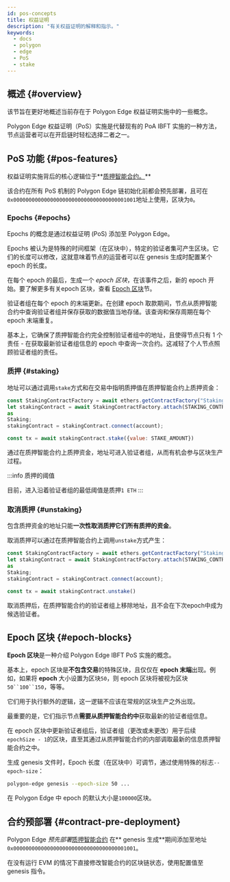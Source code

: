 ```yaml
---
id: pos-concepts
title: 权益证明
description: "有关权益证明的解释和指示。"
keywords:
  - docs
  - polygon
  - edge
  - PoS
  - stake
---
```


## 概述 {#overview}

该节旨在更好地概述当前存在于 Polygon Edge 权益证明实施中的一些概念。

Polygon Edge 权益证明（PoS）实施是代替现有的 PoA IBFT 实施的一种方法，节点运营者可以在开启链时轻松选择二者之一。

## PoS 功能 {#pos-features}

权益证明实施背后的核心逻辑位于**[质押智能合约。](https://github.com/0xPolygon/staking-contracts/blob/main/contracts/Staking.sol)**

该合约在所有 PoS 机制的 Polygon Edge 链初始化前都会预先部署，且可在
`0x0000000000000000000000000000000000001001`地址上使用，区块为`0`。

### Epochs {#epochs}

Epochs 的概念是通过权益证明 (PoS) 添加至 Polygon Edge。

Epochs 被认为是特殊的时间框架（在区块中），特定的验证者集可产生区块。它们的长度可以修改，这就意味着节点的运营者可以在 genesis 生成时配置某个 epoch 的长度。

在每个 epoch 的最后，生成一个 _epoch 区块_，在该事件之后，新的 epoch 开始。要了解更多有关epoch 区块，查看 [Epoch 区块](/docs/edge/consensus/pos-concepts#epoch-blocks)节。

验证者组在每个 epoch 的末端更新。在创建 epoch 取款期间，节点从质押智能合约中查询验证者组并保存获取的数据值当地存储。该查询和保存周期在每个 epoch 末端重复。

基本上，它确保了质押智能合约完全控制验证者组中的地址，且使得节点只有 1 个责任 - 在获取最新验证者组信息的 epoch 中查询一次合约。这减轻了个人节点照顾验证者组的责任。

### 质押 {#staking}

地址可以通过调用`stake`方式和在交易中指明质押值在质押智能合约上质押资金：

````js
const StakingContractFactory = await ethers.getContractFactory("Staking");
let stakingContract = await StakingContractFactory.attach(STAKING_CONTRACT_ADDRESS)
as
Staking;
stakingContract = stakingContract.connect(account);

const tx = await stakingContract.stake({value: STAKE_AMOUNT})
````

通过在质押智能合约上质押资金，地址可进入验证者组，从而有机会参与区块生产过程。

:::info 质押的阈值

目前，进入沿着验证者组的最低阈值是质押`1 ETH`
:::

### 取消质押 {#unstaking}

包含质押资金的地址只能**一次性取消质押它们所有质押的资金**。

取消质押可以通过在质押智能合约上调用`unstake`方式产生：

````js
const StakingContractFactory = await ethers.getContractFactory("Staking");
let stakingContract = await StakingContractFactory.attach(STAKING_CONTRACT_ADDRESS)
as
Staking;
stakingContract = stakingContract.connect(account);

const tx = await stakingContract.unstake()
````

取消质押后，在质押智能合约的验证者组上移除地址，且不会在下次epoch中成为候选验证者。

## Epoch 区块 {#epoch-blocks}

**Epoch 区块**是一种介绍 Polygon Edge IBFT PoS 实施的概念。

基本上，epoch 区块是**不包含交易**的特殊区块，且仅仅在 **epoch 末端**出现。例如，如果将 **epoch** 大小设置为区块`50`，则 epoch 区块将被视为区块`50``100``150`，等等。

它们用于执行额外的逻辑，这一逻辑不应该在常规的区块生产之外出现。

最重要的是，它们指示节点**需要从质押智能合约中**获取最新的验证者组信息。

在 epoch 区块中更新验证者组后，验证者组（更改或未更改）用于后续`epochSize - 1`的区块，直至其通过从质押智能合约的内部调取最新的信息质押智能合约之中。

生成 genesis 文件时，Epoch 长度（在区块中）可调节，通过使用特殊的标志`--epoch-size`：

```bash
polygon-edge genesis --epoch-size 50 ...
```

在 Polygon Edge 中 epoch 的默认大小是`100000`区块。

## 合约预部署 {#contract-pre-deployment}

Polygon Edge _预先部署_[质押智能合约](https://github.com/0xPolygon/staking-contracts/blob/main/contracts/Staking.sol)
在** genesis 生成**期间添加至地址`0x0000000000000000000000000000000000001001`。

在没有运行 EVM 的情况下直接修改智能合约的区块链状态，使用配置值至 genesis 指令。
